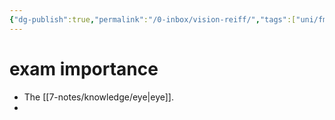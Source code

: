 ```yaml
---
{"dg-publish":true,"permalink":"/0-inbox/vision-reiff/","tags":["uni/fmb/vision"]}
---
```


# exam importance
- The [[7-notes/knowledge/eye\|eye]].
- 